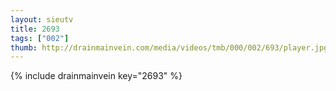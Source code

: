 ```yaml
--- 
layout: sieutv
title: 2693
tags: ["002"]
thumb: http://drainmainvein.com/media/videos/tmb/000/002/693/player.jpg
---
```

{% include drainmainvein key="2693" %} 
